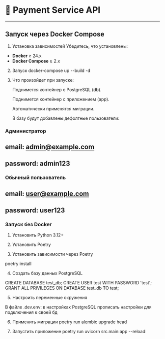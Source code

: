 # 🚀 Payment Service API

---

## Запуск через Docker Compose
1. Установка зависимостей
Убедитесь, что установлены:
- **Docker** ≥ 24.x
- **Docker Compose** ≥ 2.x

2. Запуск
docker-compose up --build -d
3. Что произойдет при запуске:

    Поднимется контейнер с PostgreSQL (db).

    Поднимется контейнер с приложением (app).

    Автоматически применятся миграции.

    В базу будут добавлены дефолтные пользователи:

### Администратор
## email: admin@example.com
## password: admin123

### Обычный пользователь
## email: user@example.com
## password: user123

### Запуск без Docker
1. Установить Python 3.12+

2. Установить Poetry

3. Установить зависимости через Poetry

poetry install

4. Создать базу данных PostgreSQL

CREATE DATABASE test_db;
CREATE USER test WITH PASSWORD 'test';
GRANT ALL PRIVILEGES ON DATABASE test_db TO test;

5. Настроить переменные окружения

В файле .dev.env:
в настройках PostgreSQL прописать настройки для подключения к своей бд

6. Применить миграции
poetry run alembic upgrade head

7. Запустить приложение
poetry run uvicorn src.main:app --reload
